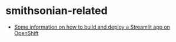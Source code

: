 # smithsonian-related

* [Some information on how to build and deploy a Streamlit app on OpenShift](./streamlit-build/Readme.md)